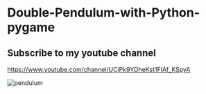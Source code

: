 # Double-Pendulum-with-Python-pygame
## Subscribe to my youtube channel 
https://www.youtube.com/channel/UCjPk9YDheKst1FlAf_KSpyA

![pendulum](https://user-images.githubusercontent.com/48150537/79795588-ca7db300-8371-11ea-8bf9-ebba42119bfb.png)
